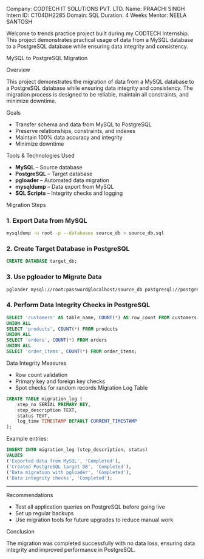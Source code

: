 Company: CODTECH IT SOLUTIONS PVT. LTD. Name: PRAACHI SINGH Intern ID: CT04DH2285 Domain: SQL Duration: 4 Weeks Mentor: NEELA SANTOSH

Welcome to trends practice project built during my CODTECH Internship. This project demonstrates practical usage of data from a MySQL database to a PostgreSQL database while ensuring data integrity and consistency.

 MySQL to PostgreSQL Migration

 Overview

This project demonstrates the migration of data from a MySQL database to a PostgreSQL database while ensuring data integrity and consistency.
The migration process is designed to be reliable, maintain all constraints, and minimize downtime.

 Goals

* Transfer schema and data from MySQL to PostgreSQL
* Preserve relationships, constraints, and indexes
* Maintain 100% data accuracy and integrity
* Minimize downtime

 Tools & Technologies Used

* **MySQL** – Source database
* **PostgreSQL** – Target database
* **pgloader** – Automated data migration
* **mysqldump** – Data export from MySQL
* **SQL Scripts** – Integrity checks and logging

 Migration Steps

### 1. Export Data from MySQL

```bash
mysqldump -u root -p --databases source_db > source_db.sql
```

### 2. Create Target Database in PostgreSQL

```sql
CREATE DATABASE target_db;
```

### 3. Use pgloader to Migrate Data

```bash
pgloader mysql://root:password@localhost/source_db postgresql://postgres:password@localhost/target_db
```

### 4. Perform Data Integrity Checks in PostgreSQL

```sql
SELECT 'customers' AS table_name, COUNT(*) AS row_count FROM customers
UNION ALL
SELECT 'products', COUNT(*) FROM products
UNION ALL
SELECT 'orders', COUNT(*) FROM orders
UNION ALL
SELECT 'order_items', COUNT(*) FROM order_items;
```

 Data Integrity Measures

* Row count validation
* Primary key and foreign key checks
* Spot checks for random records
 Migration Log Table

```sql
CREATE TABLE migration_log (
    step_no SERIAL PRIMARY KEY,
    step_description TEXT,
    status TEXT,
    log_time TIMESTAMP DEFAULT CURRENT_TIMESTAMP
);
```

Example entries:

```sql
INSERT INTO migration_log (step_description, status)
VALUES
('Exported data from MySQL', 'Completed'),
('Created PostgreSQL target DB', 'Completed'),
('Data migration with pgloader', 'Completed'),
('Data integrity checks', 'Completed');
```

---

 Recommendations

* Test all application queries on PostgreSQL before going live
* Set up regular backups
* Use migration tools for future upgrades to reduce manual work

 Conclusion

The migration was completed successfully with no data loss, ensuring data integrity and improved performance in PostgreSQL.


